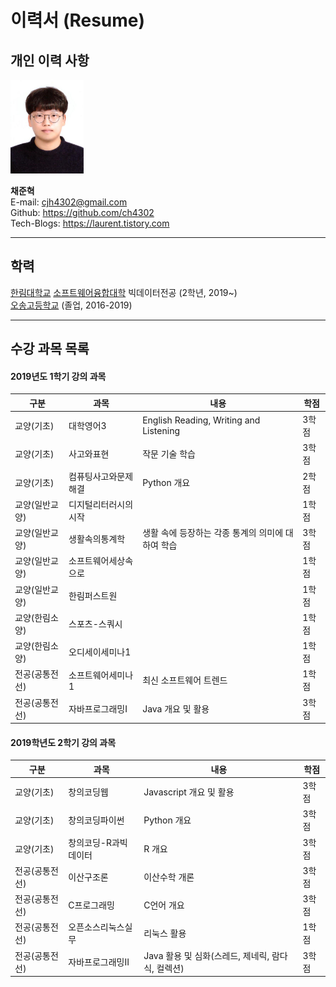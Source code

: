 # 이력서 (Resume)  

## 개인 이력 사항  

<img src=profile.jpg height=150 weight=200>  

**채준혁**  
E-mail: cjh4302@gmail.com  
Github: https://github.com/ch4302  
Tech-Blogs: https://laurent.tistory.com 

  
---
## 학력  
[한림대학교][hallym] [소프트웨어융합대학][swcvg] 빅데이터전공 (2학년, 2019~)  
[오송고등학교][osong] (졸업, 2016-2019)  


---  
## 수강 과목 목록
#### 2019년도 1학기 강의 과목  
|구분|과목|내용|학점|
|---|---|---|---|
|교양(기초)|대학영어3|English Reading, Writing and Listening|3학점|
|교양(기초)|사고와표현|작문 기술 학습|3학점|
|교양(기초)|컴퓨팅사고와문제해결|Python 개요|2학점|
|교양(일반교양)|디지털리터러시의시작||1학점|
|교양(일반교양)|생활속의통계학|생활 속에 등장하는 각종 통계의 의미에 대하여 학습|3학점|
|교양(일반교양)|소프트웨어세상속으로||1학점|
|교양(일반교양)|한림퍼스트원||1학점|
|교양(한림소양)|스포츠-스쿼시||1학점|
|교양(한림소양)|오디세이세미나1||1학점|
|전공(공통전선)|소프트웨어세미나1|최신 소프트웨어 트렌드|1학점|
|전공(공통전선)|자바프로그래밍I|Java 개요 및 활용|3학점|

#### 2019학년도 2학기 강의 과목
|구분|과목|내용|학점|
|---|---|---|---|
|교양(기초)|창의코딩웹|Javascript 개요 및 활용|3학점|
|교양(기초)|창의코딩파이썬|Python 개요|3학점|
|교양(기초)|창의코딩-R과빅데이터|R 개요|3학점|
|전공(공통전선)|이산구조론|이산수학 개론|3학점|
|전공(공통전선)|C프로그래밍|C언어 개요|3학점|
|전공(공통전선)|오픈소스리눅스실무|리눅스 활용|1학점|
|전공(공통전선)|자바프로그래밍II|Java 활용 및 심화(스레드, 제네릭, 람다식, 컬렉션)|3학점|

















[github]:https://github.com/ch4302
[osong]:http://school.cbe.go.kr/os-h
[hallym]:https://www.hallym.ac.kr
[swcvg]:https://hlsw.hallym.ac.kr
